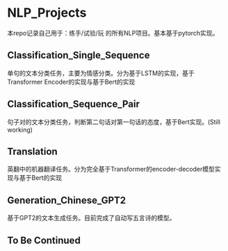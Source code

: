# NLP_Projects

本repo记录自己用于：练手/试验/玩 的所有NLP项目。基本基于pytorch实现。

## Classification_Single_Sequence
单句的文本分类任务，主要为情感分类。分为基于LSTM的实现，基于Transformer Encoder的实现与基于Bert的实现

## Classification_Sequence_Pair
句子对的文本分类任务，判断第二句话对第一句话的态度，基于Bert实现。(Still working)

## Translation
英翻中的机器翻译任务。分为完全基于Transformer的encoder-decoder模型实现与基于Bert的实现

## Generation_Chinese_GPT2
基于GPT2的文本生成任务。目前完成了自动写五言诗的模型。

## To Be Continued
